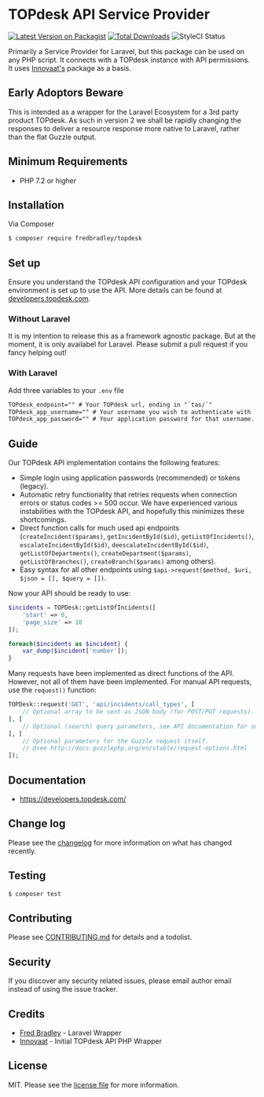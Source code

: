 # TOPdesk API Service Provider

[![Latest Version on Packagist](https://img.shields.io/packagist/v/fredbradley/topdesk.svg?style=flat-square)](https://packagist.org/packages/fredbradley/topdesk)
[![Total Downloads](https://img.shields.io/packagist/dt/fredbradley/topdesk.svg?style=flat-square)](https://packagist.org/packages/fredbradley/topdesk)
![StyleCI Status](https://github.styleci.io/repos/270444651/shield)

Primarily a Service Provider for Laravel, but this package can be used on any PHP script. It connects with a TOPdesk instance with API permissions. It uses [Innovaat's](https://github.com/innovaat/topdesk-php) package as a basis.  

## Early Adoptors Beware
This is intended as a wrapper for the Laravel Ecosystem for a 3rd party product TOPdesk. As such in version 2 we shall be rapidly changing the responses to deliver a resource response more native to Laravel, rather than the flat Guzzle output.

## Minimum Requirements
- PHP 7.2 or higher

## Installation

Via Composer

``` bash
$ composer require fredbradley/topdesk
```
## Set up
Ensure you understand the TOPdesk API configuration and your TOPdesk environment is set up to use the API. More details can be found at [developers.topdesk.com](https://developers.topdesk.com/tutorial.html#:~:text=To%20create%20an%20Application%20password,in%20the%20Application%20passwords%20block.&text=In%20addition%20to%20a%20name,be%20set%20for%20the%20password.).

### Without Laravel
It is my intention to release this as a framework agnostic package. But at the moment, it is only availabel for Laravel. Please submit a pull request if you fancy helping out! 

### With Laravel

Add three variables to your `.env` file
``` txt
TOPdesk_endpoint="" # Your TOPdesk url, ending in "`tas/`"
TOPdesk_app_username="" # Your username you wish to authenticate with
TOPdesk_app_password="" # Your application password for that username. 
```


## Guide
Our TOPdesk API implementation contains the following features:
- Simple login using application passwords (recommended) or tokens (legacy).
- Automatic retry functionality that retries requests when connection errors or status codes >= 500 occur.
 We have experienced various instabilities with the TOPdesk API, and hopefully this minimizes these shortcomings. 
- Direct function calls for much used api endpoints (`createIncident($params)`, `getIncidentById($id)`,
`getListOfIncidents()`, `escalateIncidentById($id)`, `deescalateIncidentById($id)`, `getListOfDepartments()`,
`createDepartment($params)`, `getListOfBranches()`, `createBranch($params)` among others).
- Easy syntax for all other endpoints using `$api->request($method, $uri, $json = [], $query = [])`.


Now your API should be ready to use:
```php
$incidents = TOPDesk::getListOfIncidents([
    'start' => 0,
    'page_size' => 10
]);

foreach($incidents as $incident) {
    var_dump($incident['number']);
}
```

Many requests have been implemented as direct functions of the API. However, not all of them have been implemented.
For manual API requests, use the `request()` function:
```php
TOPDesk::request('GET', 'api/incidents/call_types', [
    // Optional array to be sent as JSON body (for POST/PUT requests).
], [
    // Optional (search) query parameters, see API documentation for supported values.
], [
    // Optional parameters for the Guzzle request itself.
    // @see http://docs.guzzlephp.org/en/stable/request-options.html
]);
```

## Documentation
- https://developers.topdesk.com/

## Change log

Please see the [changelog](changelog.md) for more information on what has changed recently.

## Testing

``` bash
$ composer test
```

## Contributing

Please see [CONTRIBUTING.md](contributing.md) for details and a todolist.

## Security

If you discover any security related issues, please email author email instead of using the issue tracker.

## Credits

- [Fred Bradley](https://www.fredbradley.uk) - Laravel Wrapper
- [Innovaat](https://github.com/innovaat/topdesk-php) - Initial TOPdesk API PHP Wrapper

## License

MIT. Please see the [license file](LICENSE.md) for more information.

